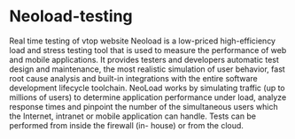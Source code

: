 # Neoload-testing
Real time testing of vtop website
Neoload is a low-priced high-efficiency load and 
stress testing tool that is used to measure the performance of 
web and mobile applications. 
It provides testers and developers automatic test design and 
maintenance, the most realistic simulation of user behavior, 
fast root cause analysis and built-in integrations with the 
entire software development lifecycle toolchain. 
NeoLoad works by simulating traffic (up to millions of users) 
to determine application performance under load, analyze 
response times and pinpoint the number of the simultaneous 
users which the Internet, intranet or mobile application can 
handle. Tests can be performed from inside the firewall (in- 
house) or from the cloud. 
